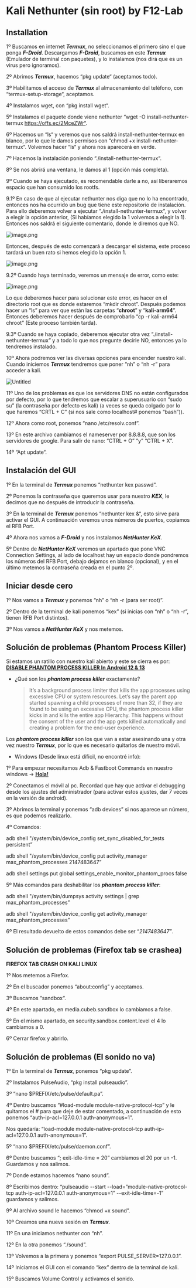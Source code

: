 # Kali Nethunter (sin root) by F12-Lab

## Installation

1º Buscamos en internet ***Termux***, no seleccionamos el primero sino el que ponga ***F-Droid***. Descargamos ***F-Droid***, buscamos en este ***Termux*** (Emulador de terminal con paquetes), y lo instalamos (nos dirá que es un virus pero ignoramos).

2º Abrimos ***Termux***, hacemos “pkg update“ (aceptamos todo).

3º Habilitamos el acceso de ***Termux*** al almacenamiento del teléfono, con “termux-setup-storage“, aceptamos.

4º Instalamos wget, con “pkg install wget“.

5º Instalamos el paquete donde viene nethunter “wget -O install-nethunter-termux https://offs.ec/2MceZWr“.

6º Hacemos un “ls“ y veremos que nos saldrá install-nethunter-termux en blanco, por lo que le damos permisos con “chmod +x install-nethunter-termux“. Volvemos hacer “ls“ y ahora nos aparecerá en verde.

7º Hacemos la instalación poniendo “./install-nethunter-termux“.

8º Se nos abrirá una ventana, le damos al 1 (opción más completa).

9º Cuando se haya ejecutado, es recomendable darle a no, así liberaremos espacio que han consumido los rootfs.

9.1º En caso de que al ejecutar nethunter nos diga que no lo ha encontrado, entonces nos ha ocurrido un bug que tiene este repositorio de instalación. Para ello deberemos volver a ejecutar “./install-nethunter-termux“, y volver a elegir la opción anterior, (Si habíamos elegido la 1 volvemos a elegir la 1). Entonces nos saldrá el siguiente comentario, donde le diremos que NO.

![image.png](Kali%20Nethunter%20(sin%20root)%20by%20F12-Lab%20fd1be69b92f74473b8c64bf08767bb1e/aa4ce00c-7e95-41ac-bc16-a7305868e689.png)

Entonces, después de esto comenzará a descargar el sistema, este proceso tardará un buen rato si hemos elegido la opción 1.

![image.png](Kali%20Nethunter%20(sin%20root)%20by%20F12-Lab%20fd1be69b92f74473b8c64bf08767bb1e/781277a4-c6c9-453c-9850-08ac75ac8fc9.png)

9.2º Cuando haya terminado, veremos un mensaje de error, como este:

![image.png](Kali%20Nethunter%20(sin%20root)%20by%20F12-Lab%20fd1be69b92f74473b8c64bf08767bb1e/22ea922a-3da4-428c-a94c-32ee49ceedf0.png)

Lo que deberemos hacer para solucionar este error, es hacer en el directorio root que es donde estaremos “mkdir chroot”. Después podemos hacer un “ls” para ver que están las carpetas “**chroot**” y “**kali-arm64**”.  Entonces deberemos hacer después de comprobarlo “cp -r kali-arm64 chroot” (Este proceso también tarda).

9.3º Cuando se haya copiado, deberemos ejecutar otra vez “./install-nethunter-termux” y a todo lo que nos pregunte decirle NO, entonces ya lo tendremos instalado.

10º Ahora podremos ver las diversas opciones para encender nuestro kali. Cuando iniciemos ***Termux*** tendremos que poner “nh” o “nh -r” para acceder a kali.

![Untitled](Kali%20Nethunter%20(sin%20root)%20by%20F12-Lab%20fd1be69b92f74473b8c64bf08767bb1e/Untitled.png)

11º Uno de los problemas es que los servidores DNS no están configurados por defecto, por lo que tendremos que escalar a superusuario con “sudo su” (la contraseña por defecto es kali) (a veces se queda colgado por lo que haremos “CRTL + C” (si nos sale como localhost# ponemos “bash”)).

12º Ahora como root, ponemos “nano /etc/resolv.conf”.

13º En este archivo cambiamos el nameserver por 8.8.8.8, que son los servidores de google. Para salir de nano: “CTRL + O” “y” “CTRL + X”.

14º “Apt update“.

## Instalación del GUI

1º En la terminal de ***Termux*** ponemos “nethunter kex passwd“.

2º Ponemos la contraseña que queremos usar para nuestro ***KEX***, le decimos que no después de introducir la contraseña.

3º En la terminal de ***Termux*** ponemos “nethunter kex &“, esto sirve para activar el GUI. A continuación veremos unos números de puertos, copiamos el RFB Port.

4º Ahora nos vamos a ***F-Droid*** y nos instalamos ***NetHunter KeX***.

5º Dentro de ***NetHunter KeX*** veremos un apartado que pone VNC Connection Settings, al lado de localhost hay un espacio donde pondremos los números del RFB Port, debajo dejamos en blanco (opcional), y en el último metemos la contraseña creada en el punto 2º.

## Iniciar desde cero

1º Nos vamos a ***Termux*** y ponemos “nh” o “nh -r (para ser root)”.

2º Dentro de la terminal de kali ponemos “kex” (si inicias con “nh” o “nh -r”, tienen RFB Port distintos).

3º Nos vamos a ***NetHunter KeX*** y nos metemos.

## Solución de problemas (P**hantom Process Killer**)

Si estamos un ratillo con nuestro kali abierto y este se cierra es por: [**DISABLE PHANTOM PROCESS KILLER In Android 12 & 13**](https://kskroyal.com/disable-phantom-process-killer-in-android-12-13/)

- ¿Qué son los  ***phantom process killer*** exactamente?
    
    > It’s a background process limiter that kills the app processes using excessive CPU or system resources. Let’s say the parent app started spawning a child processes of more than 32, if they are found to be using an excessive CPU, the phantom process killer kicks in and kills the entire app Hierarchy. This happens without the consent of the user and the app gets killed automatically and creating a problem for the end-user experience.
    > 

Los ***phantom process killer*** son los que van a estar asesinando una y otra vez nuestro ***Termux***, por lo que es necesario quitarlos de nuestro móvil. 

- Windows (Desde linux está díficil, no encontré info):

1º Para empezar necesitamos Adb & Fastboot Commands en nuestro windows → [**Hola!**](https://developer.android.com/tools/releases/platform-tools?hl=es-419)

2º Conectamos el móvil al pc. Recordad que hay que activar el debugging desde los ajustes del administrador (para activar estos ajustes, dar 7 veces en la versión de android).

3º Abrimos la terminal y ponemos “adb devices” si nos aparece un número, es que podemos realizarlo.

4º Comandos:

adb shell "/system/bin/device_config set_sync_disabled_for_tests persistent”

adb shell "/system/bin/device_config put activity_manager max_phantom_processes 2147483647”

adb shell settings put global settings_enable_monitor_phantom_procs false

5º Más comandos para deshabilitar los ***phantom process killer***:

adb shell "/system/bin/dumpsys activity settings | grep max_phantom_processes”

adb shell "/system/bin/device_config get activity_manager max_phantom_processes”

6º El resultado devuelto de estos comandos debe ser “*2147483647”*.

## Solución de problemas (Firefox tab se crashea)

**FIREFOX TAB CRASH ON KALI LINUX**

1º Nos metemos a Firefox.

2º En el buscador ponemos “about:config” y aceptamos.

3º Buscamos “sandbox“.

4º En este apartado, en media.cubeb.sandbox lo cambiamos a false.

5º En el mismo apartado, en security.sandbox.content.level el 4 lo cambiamos a 0.

6º Cerrar firefox y abrirlo.

## Solución de problemas (El sonido no va)

1º En la terminal de ***Termux***, ponemos “pkg update”.

2º Instalamos PulseAudio, “pkg install pulseaudio”.

3º “nano $PREFIX/etc/pulse/default.pa”.

4º Dentro buscamos “#load-module module-native-protocol-tcp” y le quitamos el # para que deje de estar comentado, a continuación de esto ponemos “auth-ip-acl=127.0.0.1 auth-anonymous=1”.

Nos quedaría: “load-module module-native-protocol-tcp auth-ip-acl=127.0.0.1 auth-anonymous=1”.

5º “nano $PREFIX/etc/pulse/daemon.conf”.

6º Dentro buscamos “; exit-idle-time = 20” cambiamos el 20 por un -1. Guardamos y nos salimos.

7º Donde estamos hacemos “nano sound”.

8º Escribimos dentro: “pulseaudio --start --load=”module-native-protocol-tcp auth-ip-acl=127.0.0.1 auth-anonymous=1” --exit-idle-time=-1” guardamos y salimos.

9º Al archivo sound le hacemos “chmod +x sound”.

10º Creamos una nueva sesión en ***Termux***.

11º En una iniciamos nethunter con “nh”.

12º En la otra ponemos “./sound”.

13º Volvemos a la primera y ponemos “export PULSE_SERVER=127.0.0.1”.

14º Iniciamos el GUI con el comando “kex” dentro de la terminal de kali.

15º Buscamos Volume Control y activamos el sonido.